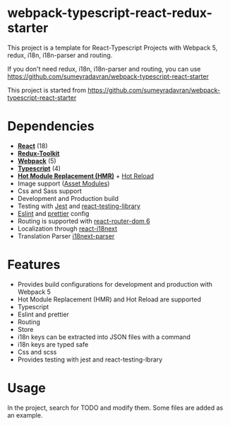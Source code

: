 # webpack-typescript-react-redux-starter
This project is a template for React-Typescript Projects with Webpack 5, redux, i18n, i18n-parser and routing.

If you don't need redux, i18n, i18n-parser and routing, you can use https://github.com/sumeyradavran/webpack-typescript-react-starter

This project is started from https://github.com/sumeyradavran/webpack-typescript-react-starter

# Dependencies
* **[React](https://facebook.github.io/react/)** (18)
* **[Redux-Toolkit](https://redux-toolkit.js.org/introduction/getting-started)**
* **[Webpack](https://webpack.js.org/)** (5)
* **[Typescript](https://www.typescriptlang.org/)** (4)
* **[Hot Module Replacement (HMR)](https://webpack.js.org/concepts/hot-module-replacement/)** + [Hot Reload](https://github.com/pmmmwh/react-refresh-webpack-plugin)
* Image support ([Asset Modules](https://webpack.js.org/guides/asset-modules))
* Css and Sass support
* Development and Production build
* Testing with [Jest](https://jestjs.io/) and [react-testing-library](https://testing-library.com/docs/)
* [Eslint](https://eslint.org/) and [prettier](https://prettier.io/) config
* Routing is supported with [react-router-dom 6](https://reactrouter.com/docs/en/v6)
* Localization through [react-i18next](https://react.i18next.com/)
* Translation Parser [i18next-parser](https://github.com/i18next/i18next-parser)
# Features
* Provides build configurations for development and production with Webpack 5
* Hot Module Replacement (HMR) and Hot Reload are supported
* Typescript
* Eslint and prettier
* Routing
* Store
* i18n keys can be extracted into JSON files with a command
* i18n keys are typed safe
* Css and scss
* Provides testing with jest and react-testing-lbrary
# Usage
In the project, search for TODO and modify them. Some files are added as an example.